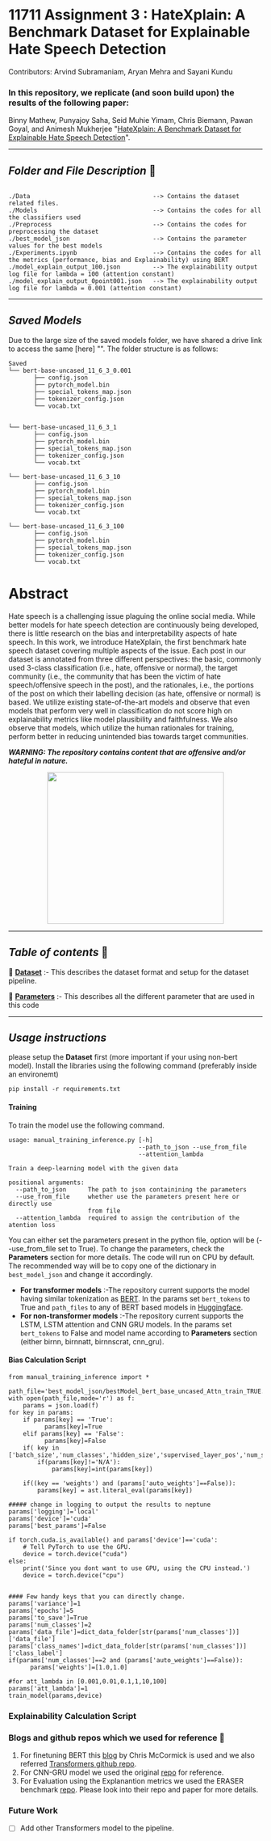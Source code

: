 # 11711 Assignment 3 : HateXplain: A Benchmark Dataset for Explainable Hate Speech Detection 

Contributors: Arvind Subramaniam, Aryan Mehra and Sayani Kundu

### In this repository, we replicate (and soon build upon) the results of the following paper: 

Binny Mathew, Punyajoy Saha, Seid Muhie Yimam, Chris Biemann, Pawan Goyal, and Animesh Mukherjee "[HateXplain: A Benchmark Dataset for Explainable Hate Speech Detection](https://arxiv.org/abs/2012.10289)". 
<!-- Please follow this [link] "" for the repo to the main paper.  -->

------------------------------------------
***Folder and File Description*** :open_file_folder:	
------------------------------------------
~~~

./Data                                  --> Contains the dataset related files.
./Models                                --> Contains the codes for all the classifiers used
./Preprocess  	                        --> Contains the codes for preprocessing the dataset	
./best_model_json                       --> Contains the parameter values for the best models
./Experiments.ipynb                     --> Contains the codes for all the metrics (performance, bias and Explainability) using BERT
./model_explain_output_100.json         --> The explainability output log file for lambda = 100 (attention constant)
./model_explain_output_0point001.json   --> The explainability output log file for lambda = 0.001 (attention constant)
~~~

------------------------------------------
***Saved Models*** 
------------------------------------------
Due to the large size of the saved models folder, we have shared a drive link to access the same [here] "". The folder structure is as follows:
```
Saved
└── bert-base-uncased_11_6_3_0.001
       ├── config.json
       ├── pytorch_model.bin
       ├── special_tokens_map.json  
       ├── tokenizer_config.json
       └── vocab.txt
       
       
└── bert-base-uncased_11_6_3_1
       ├── config.json
       ├── pytorch_model.bin
       ├── special_tokens_map.json  
       ├── tokenizer_config.json
       └── vocab.txt    
       
└── bert-base-uncased_11_6_3_10
       ├── config.json
       ├── pytorch_model.bin
       ├── special_tokens_map.json  
       ├── tokenizer_config.json
       └── vocab.txt     
       
└── bert-base-uncased_11_6_3_100
       ├── config.json
       ├── pytorch_model.bin
       ├── special_tokens_map.json  
       ├── tokenizer_config.json
       └── vocab.txt 
```


# Abstract

Hate speech is a challenging issue plaguing the online social media. While better models for hate speech detection are continuously being developed, there is little research on the bias and interpretability aspects of hate speech. In this work, we introduce HateXplain, the first benchmark hate speech dataset covering multiple aspects of the issue. Each post in our dataset is annotated from three different perspectives: the basic, commonly used 3-class classification (i.e., hate, offensive or normal), the target community (i.e., the community that has been the victim of hate speech/offensive speech in the post), and the rationales, i.e., the portions of the post on which their labelling decision (as hate, offensive or normal) is based. We utilize existing state-of-the-art models and observe that even models that perform very well in classification do not score high on explainability metrics like model plausibility and faithfulness. We also observe that models, which utilize the human rationales for training, perform better in reducing unintended bias towards target communities. 

***WARNING: The repository contains content that are offensive and/or hateful in nature.***

<p align="center"><img src="Figures/dataset_example.png" width="350" height="300"></p>

------------------------------------------
***Table of contents*** :bookmark_tabs:
------------------------------------------

:bookmark: [**Dataset**](Data/README.md) :- This describes the dataset format and setup for the dataset pipeline.

:bookmark: [**Parameters**](Parameters_description.md) :- This describes all the different parameter that are used in this code

------------------------------------------
***Usage instructions*** 
------------------------------------------
please setup the **Dataset** first (more important if your using non-bert model). Install the libraries using the following command (preferably inside an environemt)
~~~
pip install -r requirements.txt
~~~
#### Training
To train the model use the following command.
~~~
usage: manual_training_inference.py [-h]
                                    --path_to_json --use_from_file
                                    --attention_lambda

Train a deep-learning model with the given data

positional arguments:
  --path_to_json      The path to json containining the parameters
  --use_from_file     whether use the parameters present here or directly use
                      from file
  --attention_lambda  required to assign the contribution of the atention loss

~~~
You can either set the parameters present in the python file, option will be (--use_from_file set to True). To change the parameters, check the **Parameters** section for more details. The code will run on CPU by default. The recommended way will be to copy one of the dictionary in `best_model_json` and change it accordingly.

* **For transformer models** :-The repository current supports the model having similar tokenization as [BERT](https://huggingface.co/transformers/model_doc/bert.html). In the params set `bert_tokens` to True and `path_files` to any of BERT based models in [Huggingface](https://huggingface.co/). 
* **For non-transformer models** :-The repository current supports the LSTM, LSTM attention and CNN GRU models. In the params set `bert_tokens` to False and model name according to **Parameters** section (either birnn, birnnatt, birnnscrat, cnn_gru).

#### Bias Calculation Script
~~~
from manual_training_inference import *

path_file='best_model_json/bestModel_bert_base_uncased_Attn_train_TRUE.json'
with open(path_file,mode='r') as f:
    params = json.load(f)
for key in params:
    if params[key] == 'True':
          params[key]=True
    elif params[key] == 'False':
          params[key]=False
    if( key in ['batch_size','num_classes','hidden_size','supervised_layer_pos','num_supervised_heads','random_seed','max_length']):
        if(params[key]!='N/A'):
            params[key]=int(params[key])
        
    if((key == 'weights') and (params['auto_weights']==False)):
        params[key] = ast.literal_eval(params[key])

##### change in logging to output the results to neptune
params['logging']='local'
params['device']='cuda'
params['best_params']=False

if torch.cuda.is_available() and params['device']=='cuda':    
    # Tell PyTorch to use the GPU.    
    device = torch.device("cuda")
else:
    print('Since you dont want to use GPU, using the CPU instead.')
    device = torch.device("cpu")
    
    
#### Few handy keys that you can directly change.
params['variance']=1
params['epochs']=5
params['to_save']=True
params['num_classes']=2
params['data_file']=dict_data_folder[str(params['num_classes'])]['data_file']
params['class_names']=dict_data_folder[str(params['num_classes'])]['class_label']
if(params['num_classes']==2 and (params['auto_weights']==False)):
      params['weights']=[1.0,1.0]
        
#for att_lambda in [0.001,0.01,0.1,1,10,100]
params['att_lambda']=1
train_model(params,device)

~~~

### Explainability Calculation Script




### Blogs and github repos which we used for reference :angel:
1. For finetuning BERT this [blog](https://mccormickml.com/2019/07/22/BERT-fine-tuning/)  by Chris McCormick is used and we also referred [Transformers github repo](https://github.com/huggingface/transformers).
2. For CNN-GRU model we used the original [repo](https://github.com/ziqizhang/chase) for reference.
3. For Evaluation using the Explanantion metrics we used the ERASER benchmark [repo](https://github.com/jayded/eraserbenchmark). Please look into their repo and paper for more details.


### Future Work
- [ ] Add other Transformers model to the pipeline.
